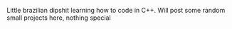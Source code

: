 Little brazilian dipshit learning how to code in C++.
Will post some random small projects here, nothing special
